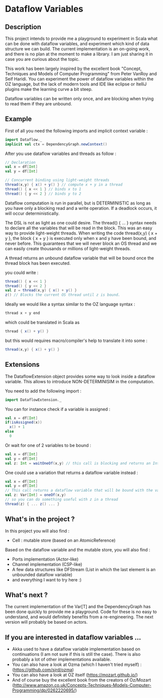 # Dataflow Variables


## Description

This project intends to provide me a playground to experiment in Scala what can be done with dataflow variables, and experiment which kind of data structure we can build.
The current implementation is an on-going work, and there is no plan at the moment to make a library. I am just sharing it in case you are curious about the topic.

This work has been largely inspired by the excellent book "Concept, Techniques and Models of Computer Programming" from Peter VanRoy and Seif Haridi.
You can experiment the power of dataflow variables within the OZ language, but the lack of modern tools and IDE like eclipse or ItelliJ plugins make the learning curve a bit steep.

Dataflow variables can be written only once, and are blocking when trying to read them if they are unbound.


## Example

First of all you need the following imports and implicit context variable :
 ```scala
import Dataflow._
implicit val ctx = DependencyGraph.newContext()
```

After you use dataflow variables and threads as follow : 
```scala
// Declaration
val x = df[Int]
val y = df[Int]

// Concurrent binding using light-weight threads
thread(x,y) { x() + y() } // compute x + y in a thread
thread() { x << 1 } // binds x to 1
thread() { y << 2 } // binds y to 2
```

Dataflow computation is run in parallel, but is DETERMINISTIC as long as you have only a blocking read and a write operation. If a deadlock occurs, it will occur deterministically.

The DSL is not as light as one could desire. The thread() { ... } syntax needs to declare all the variables that will be read in the block. This was an easy way to provide light-weight threads. 
When writing the code thread(x,y) { x + y }, the block { x + y } is executed only when x and y have been bound, and never before. 
This guarantees that we will never block an OS thread and we can easily create thousands or millions of light-weight threads.

A thread returns an unbound dataflow variable that will be bound once the thread block has been executed.

you could write :
```scala
thread() { x << 1 }
thread() { y << 2 }
val z = thread(x,y) { x() + y() } 
z() // Blocks the current OS thread until z is bound.
```

Ideally we would like a syntax similar to the OZ language syntax :
```scala 
thread x + y end
``` 
which could be translated in Scala as 
```scala
thread { x() + y() }
```
but this would requires macro/compiler's help to translate it into some :
```scala 
thread(x,y) { x() + y() }
```

## Extensions

The DataflowExtension object provides some way to look inside a dataflow variable. This allows to introduce NON-DETERMINISIM in the computation.

You need to add the following import :
```scala
import DataflowExtension._
```

You can for instance check if a variable is assigned :
```scala
val x = df[Int]
if(isAssigned(x)) 
  x() + 1
else 
  0
```

Or wait for one of 2 variables to be bound :
```scala
val x = df[Int]
val y = df[Int]
val z: Int = waitOneOf(x,y) // this call is blocking and returns an Int
```

One could use a variation that returns a dataflow variable instead :
```scala
val x = df[Int]
val y = df[Int]
// This call returns a dataflow variable that will be bound with the value of x or y
val z: Var[Int] = oneOf(x,y)
// so you can do something useful with z in a thread
thread(z) { ... z() ... }
```
   
## What's in the project ?

In this project you will also find :
- Cell : mutable store (based on an AtomicReference)

Based on the dataflow variable and the mutable store, you will also find :
- Ports implementation (Actor-like)
- Channel implementation (CSP-like)
- A few data structures like DFStream (List in which the last element is an unbounded dataflow variable)
- and everything I want to try here :)


## What's next ?

The current implementation of the Var[T] and the DependencyGraph has been done quickly to provide me a playground. 
Code for these is no easy to understand, and would definitely benefits from a re-engineering. 
The next version will probably be based on actors.


## If you are interested in dataflow variables ...

- Akka used to have a dataflow variable implementation based on continuations (I am not sure if this is still the case). There is also probably a lot of other implementations available.
- You can also have a look at Ozma (which I haven't tried myself) : (https://github.com/sjrd/ozma)
- You can also have a look at OZ itself (https://mozart.github.io/) 
- And of course buy the excellent book from the creators of Oz/Mozart (http://www.amazon.co.uk/Concepts-Techniques-Models-Computer-Programming/dp/0262220695/)
